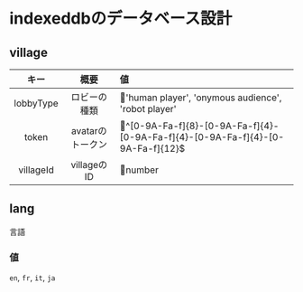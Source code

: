 # indexeddbのデータベース設計

## village

|キー|概要|値|
|:------:|:-----:|:------|
|lobbyType|ロビーの種類|'human player', 'onymous audience', 'robot player'|
|token|avatarのトークン|^[0-9A-Fa-f]{8}-[0-9A-Fa-f]{4}-[0-9A-Fa-f]{4}-[0-9A-Fa-f]{4}-[0-9A-Fa-f]{12}$|
|villageId|villageのID|number|

## lang

言語

### 値
`en`, `fr`, `it`, `ja`

